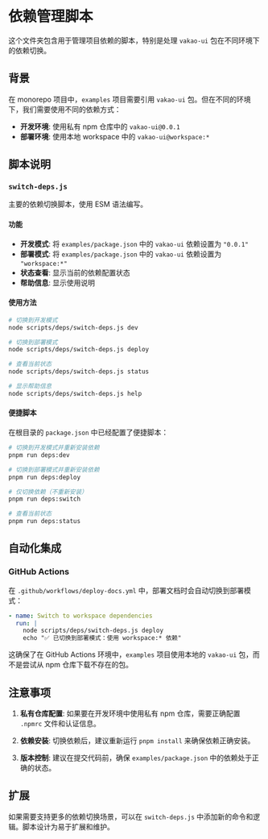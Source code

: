 # 依赖管理脚本

这个文件夹包含用于管理项目依赖的脚本，特别是处理 `vakao-ui` 包在不同环境下的依赖切换。

## 背景

在 monorepo 项目中，`examples` 项目需要引用 `vakao-ui` 包。但在不同的环境下，我们需要使用不同的依赖方式：

- **开发环境**: 使用私有 npm 仓库中的 `vakao-ui@0.0.1`
- **部署环境**: 使用本地 workspace 中的 `vakao-ui@workspace:*`

## 脚本说明

### `switch-deps.js`

主要的依赖切换脚本，使用 ESM 语法编写。

#### 功能

- **开发模式**: 将 `examples/package.json` 中的 `vakao-ui` 依赖设置为 `"0.0.1"`
- **部署模式**: 将 `examples/package.json` 中的 `vakao-ui` 依赖设置为 `"workspace:*"`
- **状态查看**: 显示当前的依赖配置状态
- **帮助信息**: 显示使用说明

#### 使用方法

```bash
# 切换到开发模式
node scripts/deps/switch-deps.js dev

# 切换到部署模式
node scripts/deps/switch-deps.js deploy

# 查看当前状态
node scripts/deps/switch-deps.js status

# 显示帮助信息
node scripts/deps/switch-deps.js help
```

#### 便捷脚本

在根目录的 `package.json` 中已经配置了便捷脚本：

```bash
# 切换到开发模式并重新安装依赖
pnpm run deps:dev

# 切换到部署模式并重新安装依赖
pnpm run deps:deploy

# 仅切换依赖（不重新安装）
pnpm run deps:switch

# 查看当前状态
pnpm run deps:status
```

## 自动化集成

### GitHub Actions

在 `.github/workflows/deploy-docs.yml` 中，部署文档时会自动切换到部署模式：

```yaml
- name: Switch to workspace dependencies
  run: |
    node scripts/deps/switch-deps.js deploy
    echo "✅ 已切换到部署模式：使用 workspace:* 依赖"
```

这确保了在 GitHub Actions 环境中，`examples` 项目使用本地的 `vakao-ui` 包，而不是尝试从 npm 仓库下载不存在的包。

## 注意事项

1. **私有仓库配置**: 如果要在开发环境中使用私有 npm 仓库，需要正确配置 `.npmrc` 文件和认证信息。

2. **依赖安装**: 切换依赖后，建议重新运行 `pnpm install` 来确保依赖正确安装。

3. **版本控制**: 建议在提交代码前，确保 `examples/package.json` 中的依赖处于正确的状态。

## 扩展

如果需要支持更多的依赖切换场景，可以在 `switch-deps.js` 中添加新的命令和逻辑。脚本设计为易于扩展和维护。
